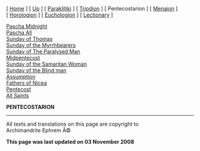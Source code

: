 \[ [Home](index.md) \] \[ [Up](liturgic.md) \]
\[ [Paraklitiki](oktoich.md) \] \[ [Triodion](triodion.md) \]
\[ Pentecostarion \] \[ [Menaion](menaion.md) \]
\[ [Horologion](horologion.md) \] \[ [Euchologion](eucholog.md) \]
\[ [Lectionary](lectionary.md) \]

[Pascha Midnight](PaschaN.md)\
[Pascha All](pascha.md)\
[Sunday of Thomas](ThomasSun.md)\
[Sunday of the Myrrhbearers](myrrh-sun.md)\
[Sunday of The Paralysed Man](ParalSun.md)\
[Midpentecost](midpent.md)\
[Sunday of the Samaritan Woman](SamarSun.md)\
[Sunday of the Blind man](blindsunday.md)\
[Assumption](assumpti.md)\
[Fathers of Nicea](fathers.md)\
[Pentecost](PentAll.md)\
[All Saints](allsaints.md)

**PENTECOSTARION**

------------------------------------------------------------------------

All texts and translations on this page are copyright to\
Archimandrite Ephrem Â©

**This page was last updated on 03 November 2008**
